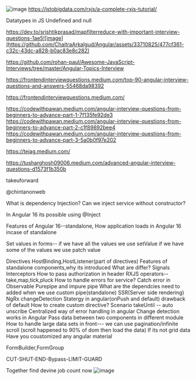 ![image](https://github.com/ChaitraArkalgud/Angular/assets/33710825/3283cd19-2cde-4147-b8cb-359f2d01b10e)
https://jstobigdata.com/rxjs/a-complete-rxjs-tutorial/

Datatypes in JS
Undefined and null

https://dev.to/srishtikprasad/mapfilterreduce-with-important-interview-questions-1ae5![image](https://github.com/ChaitraArkalgud/Angular/assets/33710825/477cf361-c32c-43dc-a828-b0ac83e8c282)


https://github.com/rohan-paul/Awesome-JavaScript-Interviews/tree/master/Angular-Topics-Interview

https://frontendinterviewquestions.medium.com/top-90-angular-interview-questions-and-answers-55468da98392

https://frontendinterviewquestions.medium.com/

https://codewithpawan.medium.com/angular-interview-questions-from-beginners-to-advance-part-1-7f135fe92de3
https://codewithpawan.medium.com/angular-interview-questions-from-beginners-to-advance-part-2-c1f89892bee4
https://codewithpawan.medium.com/angular-interview-questions-from-beginners-to-advance-part-3-5a0b0f97e202

https://tejag.medium.com/

https://tusharghosh09006.medium.com/advanced-angular-interview-questions-d1573f1b350b                                                      

takeuforward

@chintanonweb

What is dependency Injection? Can we inject service without constructor?

In Angular 16 its possible using @Inject

Features of Angular 16--standalone,
How application loads in Angular 16 incase of standalone

Set values in forms-- if we have all the values we use setValue
                                     if we have some of the values we use patch value

Directives
HostBinding,HostListener(part of directives)
Features of standalone components,why its introduced
What are differ?
Signals
Interceptors
How to pass authorization in header
RXJS operators--take,map,tick,pluck
How to handle errors for service? Catch error in Observable
Purepipe and impure pipe
What are the dependcies need to added when we use custom pipe(standalone)
SSR(Server side rendering)
NgRx
changeDetection Statergy in angular(onPush and default) drawback of default
How to create custom directive? Scenario
takeUntil -- auto unscribe
Centralized way of error handling in angular
Change detection works in Angular
Pass data between two components in different module
How to handle large data sets in front--- we can use pagination/infinite scroll (scroll happened to 90% of dom then load the data)
If its not grid data
Have you coustomized any angular material



FormBuilder,FormGroup

CUT-SHUT-END-Bypass-LIMIT-GUARD

Together find devine job count now
![image](https://github.com/ChaitraArkalgud/Angular/assets/33710825/0cad2da5-fada-41ea-b43e-44b9aecfd2c9)


